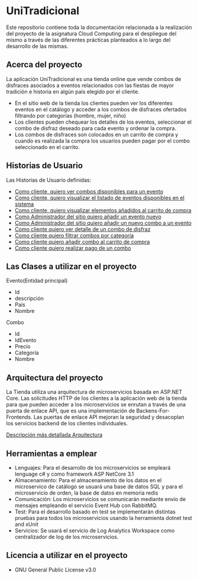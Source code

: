 # UniTradicional  

Este repositorio contiene toda la documentación relacionada a la realización del proyecto de la asignatura Cloud Computing para el despliegue del mismo a través de las diferentes prácticas planteados a lo largo del desarrollo de las mismas. 

## Acerca del proyecto
La aplicación UniTradicional es una tienda online que vende combos de disfraces asociados a eventos relacionados con las fiestas de mayor tradición e historia en algún país elegido por el cliente.

- En el sitio web de la tienda los clientes pueden ver los diferentes eventos en el catálogo y acceder a los combos de disfraces ofertados filtrando por categorías (hombre, mujer, niño)
- Los clientes pueden chequear los detalles de los eventos, seleccionar el combo de disfraz deseado para cada evento y ordenar la compra.
- Los combos de disfraces son colocados en un carrito de compra y cuando es realizada la compra los usuarios pueden pagar por el combo seleccionado en el carrito.

## Historias de Usuario

Las Historias de Usuario definidas:

- [Como cliente, quiero ver combos disponibles para un evento](https://github.com/ccvaillant1992/CC-20-21-Proyecto/issues/14)
- [Como cliente, quiero visualizar el listado de eventos disponibles en el sistema](https://github.com/ccvaillant1992/CC-20-21-Proyecto/issues/15)
- [Como cliente, quiero visualizar elementos añadidos al carrito de compra](https://github.com/ccvaillant1992/CC-20-21-Proyecto/issues/16)
- [Como Administrador del sitio quiero añadir un evento nuevo](https://github.com/ccvaillant1992/CC-20-21-Proyecto/issues/17)
- [Como Administrador del sitio quiero añadir un nuevo combo a un evento](https://github.com/ccvaillant1992/CC-20-21-Proyecto/issues/18)
- [Como cliente quiero ver detalle de un combo de disfraz](https://github.com/ccvaillant1992/CC-20-21-Proyecto/issues/19)
- [Como cliente quiero filtrar combos por categoría](https://github.com/ccvaillant1992/CC-20-21-Proyecto/issues/20)
- [Como cliente quiero añadir combo al carrito de compra](https://github.com/ccvaillant1992/CC-20-21-Proyecto/issues/21)
- [Como cliente quiero realizar pago de un combo](https://github.com/ccvaillant1992/CC-20-21-Proyecto/issues/22)


## Las Clases a utilizar en el proyecto

Evento(Entidad principal)

- Id
- descripción
- País
- Nombre

Combo

- Id
- IdEvento
- Precio
- Categoría
- Nombre


## Arquitectura del proyecto
La Tienda utiliza una arquitectura de microservicios basada en ASP.NET Core. Las solicitudes HTTP de los clientes a la aplicación web de la tienda para que pueden acceder a los microservicios se enrutan a través de una puerta de enlace API, que es una implementación de Backens-For-Frontends. Las puertas de enlace API mejoran la seguridad y desacoplan los servicios backend de los clientes individuales.

[Descripción más detallada Arquitectura](https://github.com/ccvaillant1992/CC-20-21-Proyecto/blob/master/docs/ArquitecturaProyecto.md)

## Herramientas a emplear

- Lenguajes: Para el desarrollo de los microservicios se empleará lenguage c# y como framework ASP NetCore 3.1
- Almacenamiento: Para el almacenamiento de los datos en el microservico de catálogo se usuará una base de datos SQL y para el microservicio de orden, la base de datos en memoria redis
- Comunicación: Los microservicios se comunicarán mediante envío de mensajes empleando el servicio Event Hub con RabbitMQ.
- Test: Para el desarrollo basado en test se implementarán distintas pruebas para todos los microservicios usando la herramienta dotnet test and xUnit 
- Servicios: Se usará el servicio de Log Analytics Workspace como centralizador de log de los microservicios.

## Licencia a utilizar en el proyecto

- GNU General Public License v3.0

